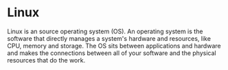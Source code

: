 # Linux
Linux is an source operating system (OS). An operating system is the software that directly manages a system's hardware and resources, like CPU, memory and storage. The OS sits between applications and hardware and makes the connections between all of your software and the physical resources that do the work.

